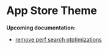 # App Store Theme


**Upcoming documentation:**

 - [remove perf search otptimizations](https://github.com/vtex-apps/app-store-theme/pull/101)